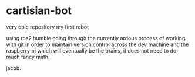 # cartisian-bot

very epic repository
my first robot

using ros2 humble
going through the currently ardous process of working with git in order to maintain version control across the dev machine and the raspberry pi which will eventually be the brains, it does not need to do much fancy math.

jacob.
